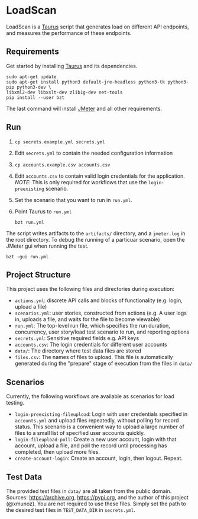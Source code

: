 # LoadScan
LoadScan is a [Taurus](https://gettaurus.org/) script that generates load on different API endpoints, and measures the performance of these endpoints.

## Requirements
Get started by installing [Taurus](https://gettaurus.org/) and its dependencies.

    sudo apt-get update
    sudo apt-get install python3 default-jre-headless python3-tk python3-pip python3-dev \
    libxml2-dev libxslt-dev zlib1g-dev net-tools
    pip install --user bzt

The last command will install [JMeter](https://jmeter.apache.org/) and all other requirements.

## Run

1. `cp secrets.example.yml secrets.yml`
1. Edit `secrets.yml` to contain the needed configuration information
1. `cp accounts.example.csv accounts.csv`
1. Edit `accounts.csv` to contain valid login credentials for the application. *NOTE*: This is only required for workflows that use the `login-preexisting` scenario.
1. Set the scenario that you want to run in `run.yml`.
1. Point Taurus to `run.yml`

    ```
    bzt run.yml
    ```
The script writes artifacts to the `artifacts/` directory, and a `jmeter.log` in the root directory. To debug the running of a particuar scenario, open the JMeter gui when running the test.

    bzt -gui run.yml

## Project Structure

This project uses the following files and directories during execution:
- `actions.yml`: discrete API calls and blocks of functionality (e.g. login, upload a file)
- `scenarios.yml`: user stories, constructed from actions (e.g. A user logs in, uploads a file, and waits for the file to become viewable)
- `run.yml`: The top-level run file, which specifies the run duration, concurrency, user story/load test scenario to run, and reporting options
- `secrets.yml`: Sensitive required fields e.g. API keys
- `accounts.csv`: The login credentials for different user accounts
- `data/`: The directory where test data files are stored
- `files.csv`: The names of files to upload. This file is automatically generated during the "prepare" stage of execution from the files in `data/`

## Scenarios

Currently, the following workflows are available as scenarios for load testing.

- `login-preexisting-fileupload`: Login with user credentials specified in `accounts.yml` and upload files repeatedly, without polling for record status. This scenario is a convenient way to upload a large number of files to a small list of specified user accounts quickly.
- `login-fileupload-poll`: Create a new user account, login with that account, upload a file, and poll the record until processing has completed, then upload more files.
- `create-account-login`: Create an account, login, then logout. Repeat.

## Test Data

The provided test files in `data/` are all taken from the public domain. Sources: https://archive.org, https://pypi.org, and the author of this project (@xmunoz). You are not required to use these files. Simply set the path to the desired test files in `TEST_DATA_DIR` in `secrets.yml`. 
